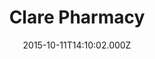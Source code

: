 ---
date: 2015-10-11T14:10:02.000Z
title: Clare Pharmacy
latitude: 52.07751195376369
longitude: 0.5813813389469781
url: http://www.cafeclare.com
category: checkin
---